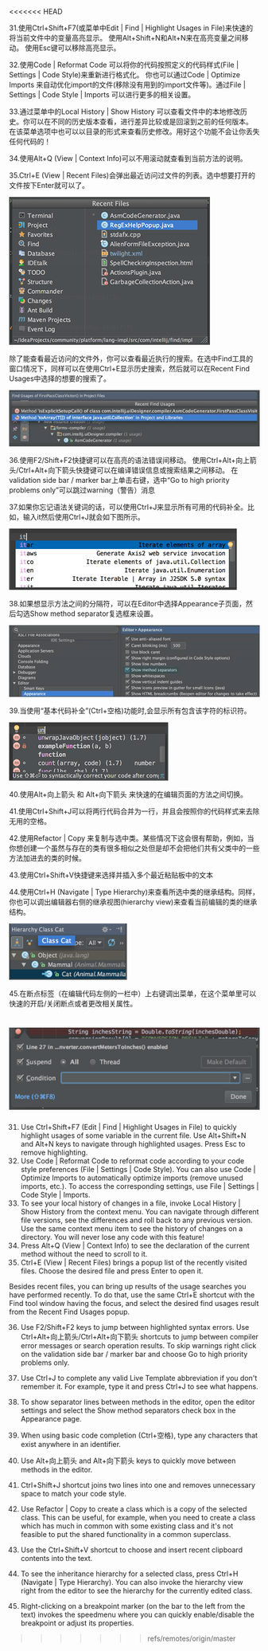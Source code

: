 <<<<<<< HEAD

31.使用Ctrl+Shift+F7(或菜单中Edit | Find | Highlight Usages in File)来快速的将当前文件中的变量高亮显示。
使用Alt+Shift+N和Alt+N来在高亮变量之间移动。
使用Esc键可以移除高亮显示。

32.使用Code | Reformat Code 可以将你的代码按照定义的代码样式(File | Settings | Code Style)来重新进行格式化。
你也可以通过Code | Optimize Imports 来自动优化import的文件(移除没有用到的import文件等)。通过File | Settings | Code Style | Imports 可以进行更多的相关设置。

33.通过菜单中的Local History | Show History 可以查看文件中的本地修改历史。你可以在不同的历史版本查看，进行差异比较或是回滚到之前的任何版本。
在该菜单选项中也可以以目录的形式来查看历史修改。用好这个功能不会让你丢失任何代码的！ 

34.使用Alt+Q (View | Context Info)可以不用滚动就查看到当前方法的说明。 

35.Ctrl+E (View | Recent Files)会弹出最近访问过文件的列表。选中想要打开的文件按下Enter就可以了。 

![35.png](../pic/35.png)
 
除了能查看最近访问的文件外，你可以查看最近执行的搜索。在选中Find工具的窗口情况下，同样可以在使用Ctrl+E显示历史搜索，然后就可以在Recent Find Usages中选择的想要的搜索了。

![35-2.png](../pic/35-2.png)
 
36.使用F2/Shift+F2快捷键可以在高亮的语法错误间移动。
使用Ctrl+Alt+向上箭头/Ctrl+Alt+向下箭头快捷键可以在编译错误信息或搜索结果之间移动。
在validation side bar / marker bar上单击右键，选中“Go to high priority problems only”可以跳过warning（警告）消息

37.如果你忘记语法关键词的话，可以使用Ctrl+J来显示所有可用的代码补全。比如，输入it然后使用Ctrl+J就会如下图所示。

![37.png](../pic/37.png)

38.如果想显示方法之间的分隔符，可以在Editor中选择Appearance子页面，然后勾选Show method separator复选框来设置。 

![38.png](../pic/38.png)

39.当使用“基本代码补全”(Ctrl+空格)功能时,会显示所有包含该字符的标识符。

![39.png](../pic/39.png)
 
40.使用Alt+向上箭头 和 Alt+向下箭头 来快速的在编辑页面的方法之间切换。

41.使用Ctrl+Shift+J可以将两行代码合并为一行，并且会按照你的代码样式来去除无用的空格。 

42.使用Refactor | Copy 来复制与选中类。某些情况下这会很有帮助，例如，当你想创建一个虽然与存在的类有很多相似之处但是却不会把他们共有父类中的一些方法加进去的类的时候。

43.使用Ctrl+Shift+V快捷键来选择并插入多个最近粘贴板中的文本

44.使用Ctrl+H (Navigate | Type Hierarchy)来查看所选中类的继承结构。同样，你也可以调出编辑器右侧的继承视图(hierarchy view)来查看当前编辑的类的继承结构。

![44.png](../pic/44.png)

45.在断点标签（在编辑代码左侧的一栏中）上右键调出菜单，在这个菜单里可以快速的开启/关闭断点或者更改相关属性。 

![45.png](../pic/45.png)
=======
31.	Use Ctrl+Shift+F7 (Edit | Find | Highlight Usages in File) to quickly highlight usages of some variable in the current file. 
Use Alt+Shift+N and Alt+N keys to navigate through highlighted usages. 
Press Esc to remove highlighting. 
32.	Use Code | Reformat Code to reformat code according to your code style preferences (File | Settings | Code Style). 
You can also use Code | Optimize Imports to automatically optimize imports (remove unused imports, etc.). To access the corresponding settings, use File | Settings | Code Style | Imports. 
33.	To see your local history of changes in a file, invoke Local History | Show History from the context menu. You can navigate through different file versions, see the differences and roll back to any previous version. 
Use the same context menu item to see the history of changes on a directory. You will never lose any code with this feature! 
34.	Press Alt+Q (View | Context Info) to see the declaration of the current method without the need to scroll to it. 
35.	Ctrl+E (View | Recent Files) brings a popup list of the recently visited files. Choose the desired file and press Enter to open it. 
 
Besides recent files, you can bring up results of the usage searches you have performed recently. To do that, use the same Ctrl+E shortcut with the Find tool window having the focus, and select the desired find usages result from the Recent Find Usages popup. 
 
36.	Use F2/Shift+F2 keys to jump between highlighted syntax errors. 
Use Ctrl+Alt+向上箭头/Ctrl+Alt+向下箭头 shortcuts to jump between compiler error messages or search operation results. 
To skip warnings right click on the validation side bar / marker bar and choose Go to high priority problems only. 
37.	Use Ctrl+J to complete any valid Live Template abbreviation if you don't remember it. For example, type it and press Ctrl+J to see what happens. 
 
38.	To show separator lines between methods in the editor, open the editor settings and select the Show method separators check box in the Appearance page. 
 
39.	When using basic code completion (Ctrl+空格), type any characters that exist anywhere in an identifier. 
 
40.	Use Alt+向上箭头 and Alt+向下箭头 keys to quickly move between methods in the editor. 
41.	Ctrl+Shift+J shortcut joins two lines into one and removes unnecessary space to match your code style. 
42.	Use Refactor | Copy to create a class which is a copy of the selected class. This can be useful, for example, when you need to create a class which has much in common with some existing class and it's not feasible to put the shared functionality in a common superclass. 
43.	Use the Ctrl+Shift+V shortcut to choose and insert recent clipboard contents into the text. 
44.	To see the inheritance hierarchy for a selected class, press Ctrl+H (Navigate | Type Hierarchy). You can also invoke the hierarchy view right from the editor to see the hierarchy for the currently edited class. 
 
45.	Right-clicking on a breakpoint marker (on the bar to the left from the text) invokes the speedmenu where you can quickly enable/disable the breakpoint or adjust its properties. 
 
>>>>>>> refs/remotes/origin/master
